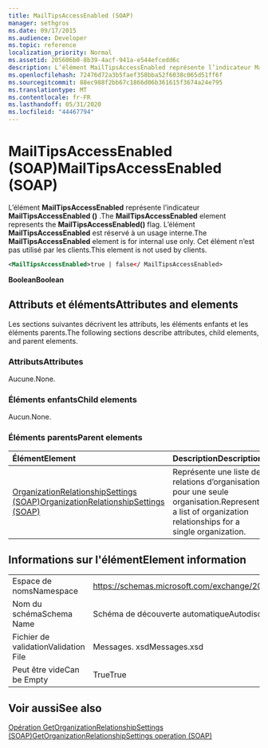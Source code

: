 ```yaml
---
title: MailTipsAccessEnabled (SOAP)
manager: sethgros
ms.date: 09/17/2015
ms.audience: Developer
ms.topic: reference
localization_priority: Normal
ms.assetid: 205606b0-8b39-4acf-941a-e544efcedd6c
description: L’élément MailTipsAccessEnabled représente l’indicateur MailTipsAccessEnabled (). L’élément MailTipsAccessEnabled est réservé à un usage interne. Cet élément n’est pas utilisé par les clients.
ms.openlocfilehash: 72476d72a3b5faef358bba52f6038c065d51ff6f
ms.sourcegitcommit: 88ec988f2bb67c1866d06b361615f3674a24e795
ms.translationtype: MT
ms.contentlocale: fr-FR
ms.lasthandoff: 05/31/2020
ms.locfileid: "44467794"
---
```

# <a name="mailtipsaccessenabled-soap"></a><span data-ttu-id="508bd-105">MailTipsAccessEnabled (SOAP)</span><span class="sxs-lookup"><span data-stu-id="508bd-105">MailTipsAccessEnabled (SOAP)</span></span>

<span data-ttu-id="508bd-106">L’élément **MailTipsAccessEnabled** représente l’indicateur **MailTipsAccessEnabled ()** .</span><span class="sxs-lookup"><span data-stu-id="508bd-106">The **MailTipsAccessEnabled** element represents the **MailTipsAccessEnabled()** flag.</span></span> <span data-ttu-id="508bd-107">L’élément **MailTipsAccessEnabled** est réservé à un usage interne.</span><span class="sxs-lookup"><span data-stu-id="508bd-107">The **MailTipsAccessEnabled** element is for internal use only.</span></span> <span data-ttu-id="508bd-108">Cet élément n’est pas utilisé par les clients.</span><span class="sxs-lookup"><span data-stu-id="508bd-108">This element is not used by clients.</span></span> 
  
```XML
<MailTipsAccessEnabled>true | false</ MailTipsAccessEnabled>
```

 <span data-ttu-id="508bd-109">**Boolean**</span><span class="sxs-lookup"><span data-stu-id="508bd-109">**Boolean**</span></span>
## <a name="attributes-and-elements"></a><span data-ttu-id="508bd-110">Attributs et éléments</span><span class="sxs-lookup"><span data-stu-id="508bd-110">Attributes and elements</span></span>

<span data-ttu-id="508bd-111">Les sections suivantes décrivent les attributs, les éléments enfants et les éléments parents.</span><span class="sxs-lookup"><span data-stu-id="508bd-111">The following sections describe attributes, child elements, and parent elements.</span></span>
  
### <a name="attributes"></a><span data-ttu-id="508bd-112">Attributs</span><span class="sxs-lookup"><span data-stu-id="508bd-112">Attributes</span></span>

<span data-ttu-id="508bd-113">Aucune.</span><span class="sxs-lookup"><span data-stu-id="508bd-113">None.</span></span>
  
### <a name="child-elements"></a><span data-ttu-id="508bd-114">Éléments enfants</span><span class="sxs-lookup"><span data-stu-id="508bd-114">Child elements</span></span>

<span data-ttu-id="508bd-115">Aucun.</span><span class="sxs-lookup"><span data-stu-id="508bd-115">None.</span></span>
  
### <a name="parent-elements"></a><span data-ttu-id="508bd-116">Éléments parents</span><span class="sxs-lookup"><span data-stu-id="508bd-116">Parent elements</span></span>

|<span data-ttu-id="508bd-117">**Élément**</span><span class="sxs-lookup"><span data-stu-id="508bd-117">**Element**</span></span>|<span data-ttu-id="508bd-118">**Description**</span><span class="sxs-lookup"><span data-stu-id="508bd-118">**Description**</span></span>|
|:-----|:-----|
|[<span data-ttu-id="508bd-119">OrganizationRelationshipSettings (SOAP)</span><span class="sxs-lookup"><span data-stu-id="508bd-119">OrganizationRelationshipSettings (SOAP)</span></span>](organizationrelationshipsettings-soap.md) <br/> |<span data-ttu-id="508bd-120">Représente une liste de relations d’organisation pour une seule organisation.</span><span class="sxs-lookup"><span data-stu-id="508bd-120">Represents a list of organization relationships for a single organization.</span></span>  <br/> |
   
## <a name="element-information"></a><span data-ttu-id="508bd-121">Informations sur l'élément</span><span class="sxs-lookup"><span data-stu-id="508bd-121">Element information</span></span>

|||
|:-----|:-----|
|<span data-ttu-id="508bd-122">Espace de noms</span><span class="sxs-lookup"><span data-stu-id="508bd-122">Namespace</span></span>  <br/> |https://schemas.microsoft.com/exchange/2010/Autodiscover  <br/> |
|<span data-ttu-id="508bd-123">Nom du schéma</span><span class="sxs-lookup"><span data-stu-id="508bd-123">Schema Name</span></span>  <br/> |<span data-ttu-id="508bd-124">Schéma de découverte automatique</span><span class="sxs-lookup"><span data-stu-id="508bd-124">Autodiscover schema</span></span>  <br/> |
|<span data-ttu-id="508bd-125">Fichier de validation</span><span class="sxs-lookup"><span data-stu-id="508bd-125">Validation File</span></span>  <br/> |<span data-ttu-id="508bd-126">Messages. xsd</span><span class="sxs-lookup"><span data-stu-id="508bd-126">Messages.xsd</span></span>  <br/> |
|<span data-ttu-id="508bd-127">Peut être vide</span><span class="sxs-lookup"><span data-stu-id="508bd-127">Can be Empty</span></span>  <br/> |<span data-ttu-id="508bd-128">True</span><span class="sxs-lookup"><span data-stu-id="508bd-128">True</span></span>  <br/> |
   
## <a name="see-also"></a><span data-ttu-id="508bd-129">Voir aussi</span><span class="sxs-lookup"><span data-stu-id="508bd-129">See also</span></span>



[<span data-ttu-id="508bd-130">Opération GetOrganizationRelationshipSettings (SOAP)</span><span class="sxs-lookup"><span data-stu-id="508bd-130">GetOrganizationRelationshipSettings operation (SOAP)</span></span>](getorganizationrelationshipsettings-operation-soap.md)

